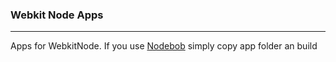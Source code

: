### Webkit Node Apps


---

Apps for WebkitNode.
If you use 
[Nodebob](https://github.com/geo8bit/nodebob) simply copy app folder an build


